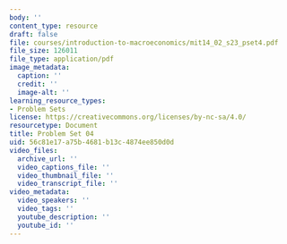 ```yaml
---
body: ''
content_type: resource
draft: false
file: courses/introduction-to-macroeconomics/mit14_02_s23_pset4.pdf
file_size: 126011
file_type: application/pdf
image_metadata:
  caption: ''
  credit: ''
  image-alt: ''
learning_resource_types:
- Problem Sets
license: https://creativecommons.org/licenses/by-nc-sa/4.0/
resourcetype: Document
title: Problem Set 04
uid: 56c81e17-a75b-4681-b13c-4874ee850d0d
video_files:
  archive_url: ''
  video_captions_file: ''
  video_thumbnail_file: ''
  video_transcript_file: ''
video_metadata:
  video_speakers: ''
  video_tags: ''
  youtube_description: ''
  youtube_id: ''
---
```

